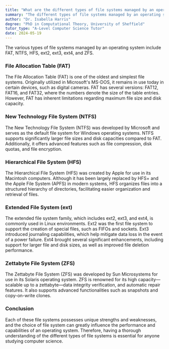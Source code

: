 ```yaml
---
title: "What are the different types of file systems managed by an operating system?"
summary: "The different types of file systems managed by an operating system include FAT, NTFS, HFS, ext2, ext3, ext4, and ZFS."
author: "Dr. Isabella Harris"
degree: "PhD in Computational Theory, University of Sheffield"
tutor_type: "A-Level Computer Science Tutor"
date: 2024-05-19
---
```


The various types of file systems managed by an operating system include FAT, NTFS, HFS, ext2, ext3, ext4, and ZFS.

### File Allocation Table (FAT)

The File Allocation Table (FAT) is one of the oldest and simplest file systems. Originally utilized in Microsoft's MS-DOS, it remains in use today in certain devices, such as digital cameras. FAT has several versions: FAT12, FAT16, and FAT32, where the numbers denote the size of the table entries. However, FAT has inherent limitations regarding maximum file size and disk capacity.

### New Technology File System (NTFS)

The New Technology File System (NTFS) was developed by Microsoft and serves as the default file system for Windows operating systems. NTFS supports significantly larger file sizes and disk capacities compared to FAT. Additionally, it offers advanced features such as file compression, disk quotas, and file encryption.

### Hierarchical File System (HFS)

The Hierarchical File System (HFS) was created by Apple for use in its Macintosh computers. Although it has been largely replaced by HFS+ and the Apple File System (APFS) in modern systems, HFS organizes files into a structured hierarchy of directories, facilitating easier organization and retrieval of files.

### Extended File System (ext)

The extended file system family, which includes ext2, ext3, and ext4, is commonly used in Linux environments. Ext2 was the first file system to support the creation of special files, such as FIFOs and sockets. Ext3 introduced journaling capabilities, which help mitigate data loss in the event of a power failure. Ext4 brought several significant enhancements, including support for larger file and disk sizes, as well as improved file deletion performance.

### Zettabyte File System (ZFS)

The Zettabyte File System (ZFS) was developed by Sun Microsystems for use in its Solaris operating system. ZFS is renowned for its high capacity—scalable up to a zettabyte—data integrity verification, and automatic repair features. It also supports advanced functionalities such as snapshots and copy-on-write clones.

### Conclusion

Each of these file systems possesses unique strengths and weaknesses, and the choice of file system can greatly influence the performance and capabilities of an operating system. Therefore, having a thorough understanding of the different types of file systems is essential for anyone studying computer science.
    
